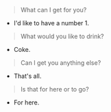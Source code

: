 > What can I get for you?

- I'd like to have a number 1.

> What would you like to drink?

- Coke.

> Can I get you anything else?

- That's all.

> Is that for here or to go?

- For here.
